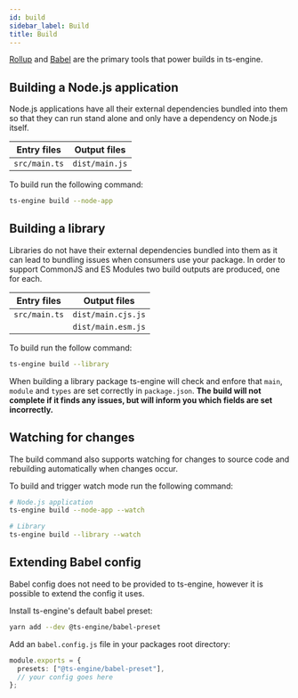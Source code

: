 ```yaml
---
id: build
sidebar_label: Build
title: Build
---
```


[Rollup](https://rollupjs.org/) and [Babel](https://babeljs.io/) are the primary tools that power builds in ts-engine.

## Building a Node.js application

Node.js applications have all their external dependencies bundled into them so that they can run stand alone and only have a dependency on Node.js itself.

| Entry files   | Output files   |
| ------------- | -------------- |
| `src/main.ts` | `dist/main.js` |

To build run the following command:

```sh
ts-engine build --node-app
```

## Building a library

Libraries do not have their external dependencies bundled into them as it can lead to bundling issues when consumers use your package. In order to support CommonJS and ES Modules two build outputs are produced, one for each.

| Entry files   | Output files       |
| ------------- | ------------------ |
| `src/main.ts` | `dist/main.cjs.js` |
|               | `dist/main.esm.js` |

To build run the follow command:

```sh
ts-engine build --library
```

When building a library package ts-engine will check and enfore that `main`, `module` and `types` are set correctly in `package.json`. **The build will not complete if it finds any issues, but will inform you which fields are set incorrectly.**

## Watching for changes

The build command also supports watching for changes to source code and rebuilding automatically when changes occur.

To build and trigger watch mode run the following command:

```sh
# Node.js application
ts-engine build --node-app --watch

# Library
ts-engine build --library --watch
```

## Extending Babel config

Babel config does not need to be provided to ts-engine, however it is possible to extend the config it uses.

Install ts-engine's default babel preset:

```sh
yarn add --dev @ts-engine/babel-preset
```

Add an `babel.config.js` file in your packages root directory:

```ts
module.exports = {
  presets: ["@ts-engine/babel-preset"],
  // your config goes here
};
```
